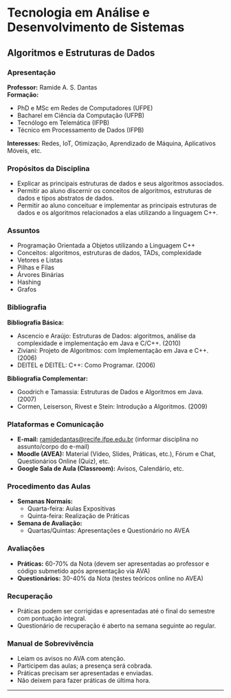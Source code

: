 # Tecnologia em Análise e Desenvolvimento de Sistemas

## Algoritmos e Estruturas de Dados

### Apresentação

**Professor:** Ramide A. S. Dantas  
**Formação:**  
- PhD e MSc em Redes de Computadores (UFPE)  
- Bacharel em Ciência da Computação (UFPB)  
- Tecnólogo em Telemática (IFPB)  
- Técnico em Processamento de Dados (IFPB)  

**Interesses:** Redes, IoT, Otimização, Aprendizado de Máquina, Aplicativos Móveis, etc.

### Propósitos da Disciplina

- Explicar as principais estruturas de dados e seus algoritmos associados.
- Permitir ao aluno discernir os conceitos de algoritmos, estruturas de dados e tipos abstratos de dados.
- Permitir ao aluno conceituar e implementar as principais estruturas de dados e os algoritmos relacionados a elas utilizando a linguagem C++.

### Assuntos

- Programação Orientada a Objetos utilizando a Linguagem C++
- Conceitos: algoritmos, estruturas de dados, TADs, complexidade
- Vetores e Listas
- Pilhas e Filas
- Árvores Binárias
- Hashing
- Grafos

### Bibliografia

**Bibliografia Básica:**
- Ascencio e Araújo: Estruturas de Dados: algoritmos, análise da complexidade e implementação em Java e C/C++. (2010)
- Ziviani: Projeto de Algoritmos: com Implementação em Java e C++. (2006)
- DEITEL e DEITEL: C++: Como Programar. (2006)

**Bibliografia Complementar:**
- Goodrich e Tamassia: Estruturas de Dados e Algoritmos em Java. (2007)
- Cormen, Leiserson, Rivest e Stein: Introdução a Algoritmos. (2009)

### Plataformas e Comunicação

- **E-mail:** ramidedantas@recife.ifpe.edu.br (informar disciplina no assunto/corpo do e-mail)
- **Moodle (AVEA):** Material (Vídeo, Slides, Práticas, etc.), Fórum e Chat, Questionários Online (Quiz), etc.
- **Google Sala de Aula (Classroom):** Avisos, Calendário, etc.

### Procedimento das Aulas

- **Semanas Normais:**
  - Quarta-feira: Aulas Expositivas
  - Quinta-feira: Realização de Práticas
- **Semana de Avaliação:**
  - Quartas/Quintas: Apresentações e Questionário no AVEA

### Avaliações

- **Práticas:** 60-70% da Nota (devem ser apresentadas ao professor e código submetido após apresentação via AVA)
- **Questionários:** 30-40% da Nota (testes teóricos online no AVEA)

### Recuperação

- Práticas podem ser corrigidas e apresentadas até o final do semestre com pontuação integral.
- Questionário de recuperação é aberto na semana seguinte ao regular.

### Manual de Sobrevivência

- Leiam os avisos no AVA com atenção.
- Participem das aulas; a presença será cobrada.
- Práticas precisam ser apresentadas e enviadas.
- Não deixem para fazer práticas de última hora.

---

